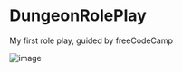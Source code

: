 # DungeonRolePlay
My first role play, guided by freeCodeCamp

![image](https://github.com/DNosheZ/DungeonRolePlay/assets/129427891/79979e0c-9700-469e-a91b-8602fcd5c1e3)
